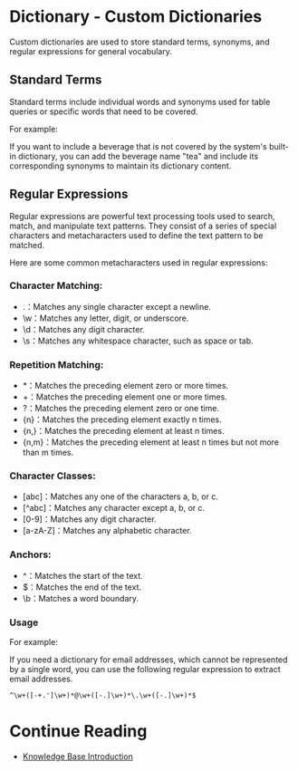 # Dictionary - Custom Dictionaries

Custom dictionaries are used to store standard terms, synonyms, and regular expressions for general vocabulary.

## Standard Terms

Standard terms include individual words and synonyms used for table queries or specific words that need to be covered.

For example:

If you want to include a beverage that is not covered by the system's built-in dictionary, you can add the beverage name "tea" and include its corresponding synonyms to maintain its dictionary content.

## Regular Expressions

Regular expressions are powerful text processing tools used to search, match, and manipulate text patterns. They consist of a series of special characters and metacharacters used to define the text pattern to be matched.

Here are some common metacharacters used in regular expressions:

### Character Matching:

- .：Matches any single character except a newline.
- \w：Matches any letter, digit, or underscore.
- \d：Matches any digit character.
- \s：Matches any whitespace character, such as space or tab.

### Repetition Matching:

- *：Matches the preceding element zero or more times.
- +：Matches the preceding element one or more times.
- ?：Matches the preceding element zero or one time.
- {n}：Matches the preceding element exactly n times.
- {n,}：Matches the preceding element at least n times.
- {n,m}：Matches the preceding element at least n times but not more than m times.

### Character Classes:

- [abc]：Matches any one of the characters a, b, or c.
- [^abc]：Matches any character except a, b, or c.
- [0-9]：Matches any digit character.
- [a-zA-Z]：Matches any alphabetic character.

### Anchors:

- ^：Matches the start of the text.
- $：Matches the end of the text.
- \b：Matches a word boundary.

### Usage

For example:

If you need a dictionary for email addresses, which cannot be represented by a single word, you can use the following regular expression to extract email addresses.

```
^\w+([-+.']\w+)*@\w+([-.]\w+)*\.\w+([-.]\w+)*$
```

# Continue Reading
- [Knowledge Base Introduction](../../tutorials/docs/qa-intro.html)

